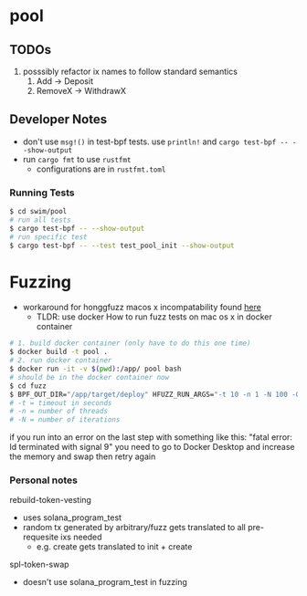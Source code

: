 # pool

## TODOs
1. posssibly refactor ix names to follow standard semantics
   1. Add -> Deposit
   2. RemoveX -> WithdrawX

## Developer Notes
- don't use `msg!()` in test-bpf tests. use `println!` and  `cargo test-bpf -- --show-output` 
- run `cargo fmt` to use `rustfmt`
  - configurations are in `rustfmt.toml`
### Running Tests
```bash
$ cd swim/pool
# run all tests
$ cargo test-bpf -- --show-output
# run specific test
$ cargo test-bpf -- --test test_pool_init --show-output
```

# Fuzzing
- workaround for honggfuzz macos x incompatability found [here](https://github.com/ilmoi/rebuild-token-vesting)
  - TLDR: use docker
How to run fuzz tests on mac os x in docker container
```sh
# 1. build docker container (only have to do this one time)
$ docker build -t pool .
# 2. run docker container
$ docker run -it -v $(pwd):/app/ pool bash
# should be in the docker container now
$ cd fuzz
$ BPF_OUT_DIR="/app/target/deploy" HFUZZ_RUN_ARGS="-t 10 -n 1 -N 100 -Q -d -v -l ./fuzz.log -R ./fuzz_report.log " cargo hfuzz run pool_fuzz > test_output.txt 2>&1
# -t = timeout in seconds
# -n = number of threads
# -N = number of iterations

``` 

if you run into an error on the last step with something like this:
"fatal error: ld terminated with signal 9"
you need to go to Docker Desktop and increase the memory and swap then retry again


### Personal notes
rebuild-token-vesting
- uses solana_program_test
- random tx generated by arbitrary/fuzz gets translated to all pre-requesite ixs needed
  - e.g. create gets translated to init + create

spl-token-swap
- doesn't use solana_program_test in fuzzing 